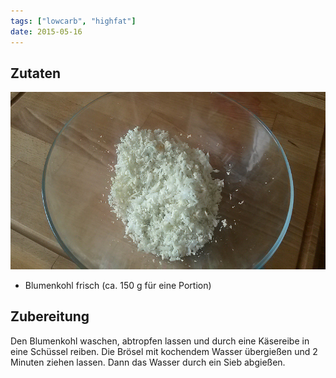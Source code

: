 ```yaml
---
tags: ["lowcarb", "highfat"]
date: 2015-05-16
---
```


## Zutaten
![](../uploads/blumenkohlreis.jpg)
- Blumenkohl frisch (ca. 150 g für eine Portion)

## Zubereitung
Den Blumenkohl waschen, abtropfen lassen und durch eine Käsereibe in eine Schüssel reiben. Die Brösel mit kochendem Wasser übergießen und 2 Minuten ziehen lassen. Dann das Wasser durch ein Sieb abgießen.
